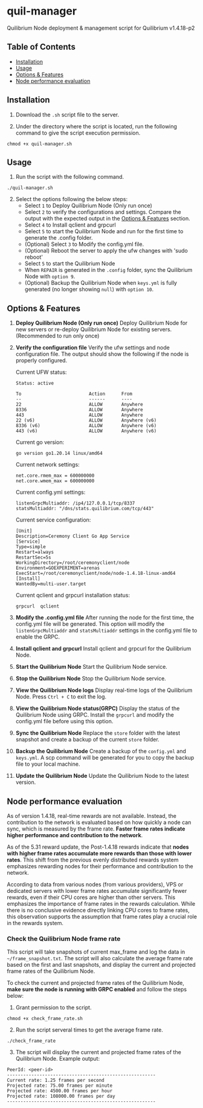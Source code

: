 # quil-manager
 Quilibrium Node deployment & management script for Quilibrium v1.4.18-p2

## Table of Contents
- [Installation](#installation)
- [Usage](#usage)
- [Options & Features](#options--features)
- [Node performance evaluation](#node-performance-evaluation)

## Installation
 1. Download the `.sh` script file to the server.

 2. Under the directory where the script is located, run the following command to give the script execution permission.
```shell
chmod +x quil-manager.sh
```

## Usage
 1. Run the script with the following command.
```shell
./quil-manager.sh
```

 2. Select the options following the below steps:
    - Select `1` to Deploy Quilibrium Node (Only run once)
    - Select `2` to verify the configurations and settings. Compare the output with the expected output in the [Options & Features](#options--features) section.
    - Select `4` to Install qclient and grpcurl
    - Select `5` to start the Quilibrium Node and run for the first time to generate the .config folder.
    - (Optional) Select `3` to Modify the config.yml file.
    - (Optional) Reboot the server to apply the ufw changes with 'sudo reboot'
    - Select `5` to start the Quilibrium Node
    - When `REPAIR` is generated in the `.config` folder, sync the Quilibrium Node with `option 9`.
    - (Optional) Backup the Quilibrium Node when `keys.yml` is fully generated (no longer showing `null`) with `option 10`.

## Options & Features
 1. **Deploy Quilibrium Node (Only run once)**
    Deploy Quilibrium Node for new servers or re-deploy Quilibrium Node for existing servers. (Recommended to run only once)

 2. **Verify the configuration file**
    Verify the ufw settings and node configuration file. The output should show the following if the node is properly configured.

    Current UFW status:
    ```
    Status: active

    To                         Action      From
    --                         ------      ----
    22                         ALLOW       Anywhere                  
    8336                       ALLOW       Anywhere                  
    443                        ALLOW       Anywhere                  
    22 (v6)                    ALLOW       Anywhere (v6)             
    8336 (v6)                  ALLOW       Anywhere (v6)             
    443 (v6)                   ALLOW       Anywhere (v6) 
    ```            

    Current go version:
    ```
    go version go1.20.14 linux/amd64
    ```

    Current network settings:
    ```
    net.core.rmem_max = 600000000
    net.core.wmem_max = 600000000
    ```

    Current config.yml settings:
    ```
    listenGrpcMultiaddr: /ip4/127.0.0.1/tcp/8337
    statsMultiaddr: "/dns/stats.quilibrium.com/tcp/443"
    ```

    Current service configuration:
    ```
    [Unit]
    Description=Ceremony Client Go App Service
    [Service]
    Type=simple
    Restart=always
    RestartSec=5s
    WorkingDirectory=/root/ceremonyclient/node
    Environment=GOEXPERIMENT=arenas
    ExecStart=/root/ceremonyclient/node/node-1.4.18-linux-amd64
    [Install]
    WantedBy=multi-user.target
    ```

    Current qclient and grpcurl installation status:
    ```
    grpcurl  qclient
    ```

 3. **Modify the .config.yml file**
    After running the node for the first time, the config.yml file will be generated. This option will modify the `listenGrpcMultiaddr` and `statsMultiaddr` settings in the config.yml file to enable the GRPC.

 4. **Install qclient and grpcurl**
    Install qclient and grpcurl for the Quilibrium Node.

 5. **Start the Quilibrium Node**
    Start the Quilibrium Node service.

 6. **Stop the Quilibrium Node**
    Stop the Quilibrium Node service.

 7. **View the Quilibrium Node logs**
    Display real-time logs of the Quilibrium Node. Press `Ctrl + C` to exit the log.

 8. **View the Quilibrium Node status(GRPC)**
    Display the status of the Quilibrium Node using GRPC. Install the `grpcurl` and modify the config.yml file before using this option.

 9. **Sync the Quilibrium Node**
    Replace the `store` folder with the latest snapshot and create a backup of the current `store` folder.

 10. **Backup the Quilibrium Node**
    Create a backup of the `config.yml` and `keys.yml`. A scp command will be generated for you to copy the backup file to your local machine.

 11. **Update the Quilibrium Node**
    Update the Quilibrium Node to the latest version.

## Node performance evaluation
 As of version 1.4.18, real-time rewards are not available. Instead, the contribution to the network is evaluated based on how quickly a node can sync, which is measured by the frame rate. **Faster frame rates indicate higher performance and contribution to the network**.

 As of the 5.31 reward update, the Post-1.4.18 rewards indicate that **nodes with higher frame rates accumulate more rewards than those with lower rates**. This shift from the previous evenly distributed rewards system emphasizes rewarding nodes for their performance and contribution to the network.

 According to data from various nodes (from various providers), VPS or dedicated servers with lower frame rates accumulate significantly fewer rewards, even if their CPU cores are higher than other servers. This emphasizes the importance of frame rates in the rewards calculation. While there is no conclusive evidence directly linking CPU cores to frame rates, this observation supports the assumption that frame rates play a crucial role in the rewards system.

 ### Check the Quilibrium Node frame rate
 This script will take snapshots of current max_frame and log the data in `~/frame_snapshot.txt`. The script will also calculate the average frame rate based on the first and last snapshots, and display the current and projected frame rates of the Quilibrium Node. 

 To check the current and projected frame rates of the Quilibrium Node, **make sure the node is running with GRPC enabled** and follow the steps below:
 1. Grant permission to the script.
```shell
chmod +x check_frame_rate.sh
```

 2. Run the script serveral times to get the average frame rate.
```shell
./check_frame_rate
```

 3. The script will display the current and projected frame rates of the Quilibrium Node. Example output:
```
PeerId: <peer-id>
-------------------------------------------------------
Current rate: 1.25 frames per second
Projected rate: 75.00 frames per minute
Projected rate: 4500.00 frames per hour
Projected rate: 108000.00 frames per day
-------------------------------------------------------
```
